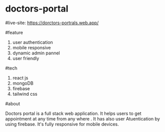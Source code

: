 # doctors-portal
#live-site: https://dorctors-portrals.web.app/

#feature
1. user authentication
2. mobile responsive
3. dynamic admin pannel
4. user friendly


#tech
1. react js
2. mongoDB
3. firebase 
4. tailwind css

#about

Doctors portal is a full stack web application. It helps users to get appointment at any time from any where
. It has also user Atuentication by using firebase. It's fully responsive for mobile devices.
